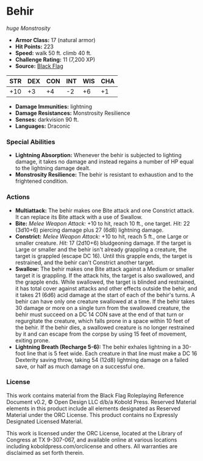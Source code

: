 # Behir

*huge* *Monstrosity*

- **Armor Class:** 17 (natural armor)
- **Hit Points:** 223 
- **Speed:** walk 50 ft. climb 40 ft.
- **Challenge Rating:** 11 (7,200 XP)
- **Source:** [Black Flag](https://koboldpress.com/kpstore/product/tovrpg-pg-mv/)

| STR | DEX | CON | INT | WIS | CHA |
| --- | --- | --- | --- | --- | --- |
| +10 | +3 | +4 | -2 | +6 | +1 |

- **Damage Immunities:** lightning
- **Damage Resistances:** Monstrosity Resilience
- **Senses:** darkvision 90 ft.
- **Languages:** Draconic

### Special Abilities

- **Lightning Absorption:** Whenever the behir is subjected to lighting damage, it takes no damage and instead regains a number of HP equal to the lightning damage dealt.
- **Monstrosity Resilience:** The behir is resistant to exhaustion and to the frightened condition.

### Actions

- **Multiattack:** The behir makes one Bite attack and one Constrict attack. It can replace its Bite attack with a use of Swallow.
- **Bite:** _Melee Weapon Attack:_ +10 to hit, reach 10 ft., one target. _Hit:_ 22 (3d10+6) piercing damage plus 27 (6d8) lightning damage.
- **Constrict:** _Melee Weapon Attack:_ +10 to hit, reach 5 ft., one Large or smaller creature. _Hit:_ 17 (2d10+6) bludgeoning damage. If the target is Large or smaller and the behir isn't already grappling a creature, the target is grappled (escape DC 16). Until this grapple ends, the target is restrained, and the behir can't Constrict another target.
- **Swallow:** The behir makes one Bite attack against a Medium or smaller target it is grappling. If the attack hits, the target is also swallowed, and the grapple ends. While swallowed, the target is blinded and restrained, it has total cover against attacks and other effects outside the behir, and it takes 21 (6d6) acid damage at the start of each of the behir's turns. A behir can have only one creature swallowed at a time. If the behir takes 30 damage or more on a single turn from the swallowed creature, the behir must succeed on a DC 14 CON save at the end of that turn or regurgitate the creature, which falls prone in a space within 10 feet of the behir. If the behir dies, a swallowed creature is no longer restrained by it and can escape from the corpse by using 15 feet of movement, exiting prone.
- **Lightning Breath (Recharge 5-6):** The behir exhales lightning in a 30-foot line that is 5 feet wide. Each creature in that line must make a DC 16 Dexterity saving throw, taking 54 (12d8) lightning damage on a failed save, or half as much damage on a successful one.


### License

This work contains material from the Black Flag Roleplaying Reference Document v0.2, © Open Design LLC d/b/a Kobold Press. Reserved Material elements in this product include all elements designated as Reserved Material under the ORC License. This product contains no Expressly Designated Licensed Material.

This work is licensed under the ORC License, located at the Library of Congress at TX 9-307-067, and available online at various locations including koboldpress.com/orclicense and others. All warranties are disclaimed as set forth therein.
